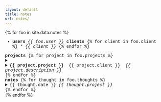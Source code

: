 ```yaml
---
layout: default
title: notes
url: notes/
---
```

{% for foo in site.data.notes %}  
<div style="font-family: courier new">
  <div> <!--users, clients-->
    <ul>
      <li>
          <strong>users</strong>
          <em> {{ foo.user }} </em>
          <strong>clients</strong> 
          {% for client in foo.client %}
          <em> * {{ client }} </em>
          {% endfor %}       
      </li>
    </ul>
  </div>
  <div> <!--projects-->
    <strong>projects</strong>   
    {% for project in foo.projects %}  
    <details>     
      <summary>  
        <li>
          <strong>{{ project.project }}</strong>
          &nbsp;{{ project.client }}&nbsp;
          <em>{{ project.description }}</em>
        </li>      
      </summary>   
      <ul>
        {% for todo in project.todo %}  
        <li>° {{ todo }}</li>  
        {% endfor %}     
      </ul>  
    </details>  
    {% endfor %}   
  </div>
  <div> <!--notes-->
    <strong>notes</strong>      
      {% for thought in foo.thoughts %}  
      <details>  
        <summary>  
          <span>{{ thought.date }}</span>&nbsp;<em>{{ thought.project }}</em>  
        </summary>
        <span>{{ thought.note }}</span>   
      </details>    
      {% endfor %}    
  </div><!--
  <div> <!--hours- ->  
    <strong>hours</strong>    
    {% capture now %}{{'now' | date: '%Y-%m-%d' | plus: 0 }}{% endcapture %}
    {% for hours in foo.minutes %}    
      {% capture day %}{{ hours.date | date: '%Y-%m-%d' | plus: 0 }}{% endcapture %}
      {% capture time %}{{ hours.hours | plus: 0 }}{% endcapture %}
      {% capture project %}{{ hours.project | plus: 0 }}{% endcapture %}
    <details>
      <summary>
        {% for day in hours.date %}
          {% if day == hours.date %}
            <li>
            {{ day | limit: 1 }}            <!-- date - ->
            {{ time | plus: hours.hours }}  <!-- total hours for date? - ->
            {{ project }}                   <!-- contributions on date - ->
            </li>
          {% endif %}
      </summary>
          <li>{{ hours.hours }}, {{ hours.date }}, {{ hours.client }}, {{ hours.project }}, {{ hours.description }}</li>
        {% endfor %}
    </details>      
    < !--
    hours worked in past two weeks, hours in past month, total hours
    three most recently contributed to projects
    stale project(s) (longest time between now and past contribution)
    <ul>
      {% for hours in foo.minutes %}    
      <li>{{ hours.hours }}, {{ hours.date }}, {{ hours.client }}, {{ hours.project }}, {{ hours.description }}</li>
      {% endfor %}   
    </ul>
    -->
  </div>    
{% endfor %}  
</div>
